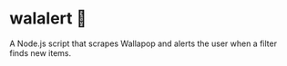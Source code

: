 # walalert 👀

A Node.js script that scrapes Wallapop and alerts the user when a filter finds new items.
